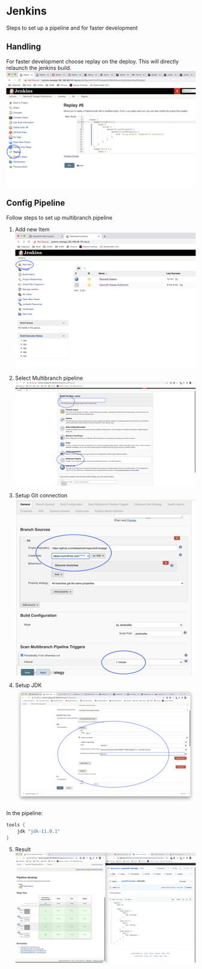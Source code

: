 # Jenkins
Steps to set up a pipeline and for faster development

## Handling
For faster development choose replay on the deploy. This will directly relaunch the jenkins build.
![Screenshot_Jenkins](Screenshot_Jenkins-1.png)

## Config Pipeline
Follow steps to set up multibranch pipeline

1. Add new Item
![Screenshot_Jenkins](Screenshot_Jenkins-3.png)
   
2. Select Multibranch pipeline
![Screenshot_Jenkins](Screenshot_Jenkins-6.png)
   
3. Setup Git connection
![Screenshot_Jenkins](Screenshot_Jenkins-5.png)

4. Setup JDK
![Screenshot_Jenkins_2](Screenshot_Jenkins-2.png)

In the pipeline:
```groovy
tools {
    jdk "jdk-11.0.1"
}
```

5. Result
![Screenshot_Jenkins](Screenshot_Jenkins-7.png)
